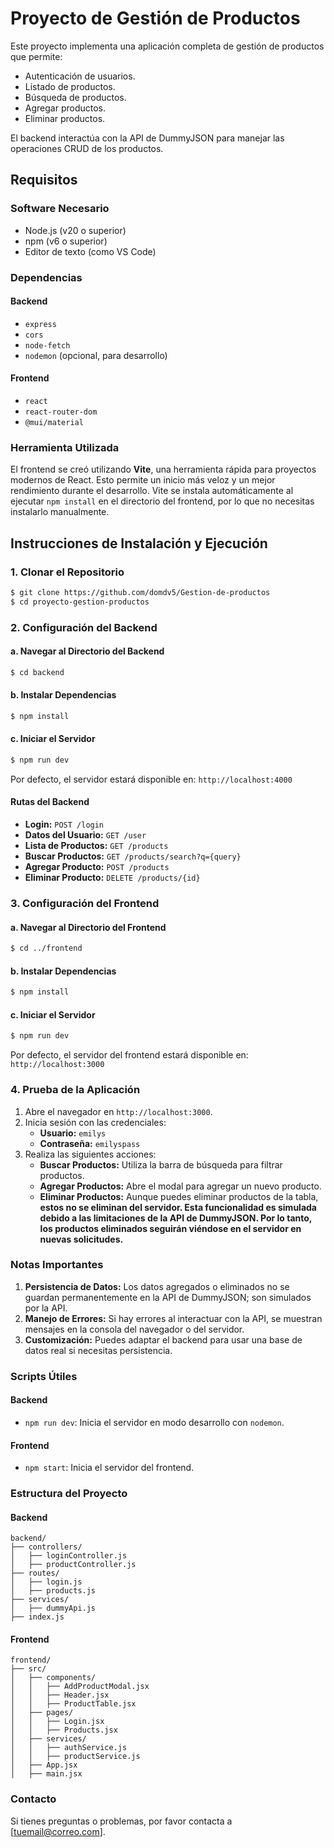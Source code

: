 # Proyecto de Gestión de Productos

Este proyecto implementa una aplicación completa de gestión de productos que permite:

- Autenticación de usuarios.
- Listado de productos.
- Búsqueda de productos.
- Agregar productos.
- Eliminar productos.

El backend interactúa con la API de DummyJSON para manejar las operaciones CRUD de los productos.

## Requisitos

### Software Necesario

- Node.js (v20 o superior)
- npm (v6 o superior)
- Editor de texto (como VS Code)

### Dependencias

#### Backend

- `express`
- `cors`
- `node-fetch`
- `nodemon` (opcional, para desarrollo)

#### Frontend

- `react`
- `react-router-dom`
- `@mui/material`

### Herramienta Utilizada

El frontend se creó utilizando **Vite**, una herramienta rápida para proyectos modernos de React. Esto permite un inicio más veloz y un mejor rendimiento durante el desarrollo. Vite se instala automáticamente al ejecutar `npm install` en el directorio del frontend, por lo que no necesitas instalarlo manualmente.

## Instrucciones de Instalación y Ejecución

### 1. Clonar el Repositorio

```bash
$ git clone https://github.com/domdv5/Gestion-de-productos
$ cd proyecto-gestion-productos
```

### 2. Configuración del Backend

#### a. Navegar al Directorio del Backend

```bash
$ cd backend
```

#### b. Instalar Dependencias

```bash
$ npm install
```

#### c. Iniciar el Servidor

```bash
$ npm run dev
```

Por defecto, el servidor estará disponible en: `http://localhost:4000`

#### Rutas del Backend

- **Login:** `POST /login`
- **Datos del Usuario:** `GET /user`
- **Lista de Productos:** `GET /products`
- **Buscar Productos:** `GET /products/search?q={query}`
- **Agregar Producto:** `POST /products`
- **Eliminar Producto:** `DELETE /products/{id}`

### 3. Configuración del Frontend

#### a. Navegar al Directorio del Frontend

```bash
$ cd ../frontend
```

#### b. Instalar Dependencias

```bash
$ npm install
```

#### c. Iniciar el Servidor

```bash
$ npm run dev
```

Por defecto, el servidor del frontend estará disponible en: `http://localhost:3000`

### 4. Prueba de la Aplicación

1. Abre el navegador en `http://localhost:3000`.
2. Inicia sesión con las credenciales:
   - **Usuario:** `emilys`
   - **Contraseña:** `emilyspass`
3. Realiza las siguientes acciones:
   - **Buscar Productos:** Utiliza la barra de búsqueda para filtrar productos.
   - **Agregar Productos:** Abre el modal para agregar un nuevo producto.
   - **Eliminar Productos:** Aunque puedes eliminar productos de la tabla, **estos no se eliminan del servidor. Esta funcionalidad es simulada debido a las limitaciones de la API de DummyJSON. Por lo tanto, los productos eliminados seguirán viéndose en el servidor en nuevas solicitudes.**

### Notas Importantes

1. **Persistencia de Datos:** Los datos agregados o eliminados no se guardan permanentemente en la API de DummyJSON; son simulados por la API.
2. **Manejo de Errores:** Si hay errores al interactuar con la API, se muestran mensajes en la consola del navegador o del servidor.
3. **Customización:** Puedes adaptar el backend para usar una base de datos real si necesitas persistencia.

### Scripts Útiles

#### Backend

- `npm run dev`: Inicia el servidor en modo desarrollo con `nodemon`.

#### Frontend

- `npm start`: Inicia el servidor del frontend.

### Estructura del Proyecto

#### Backend

```
backend/
├── controllers/
│   ├── loginController.js
│   ├── productController.js
├── routes/
│   ├── login.js
│   ├── products.js
├── services/
│   ├── dummyApi.js
├── index.js
```

#### Frontend

```
frontend/
├── src/
│   ├── components/
│   │   ├── AddProductModal.jsx
│   │   ├── Header.jsx
│   │   ├── ProductTable.jsx
│   ├── pages/
│   │   ├── Login.jsx
│   │   ├── Products.jsx
│   ├── services/
│   │   ├── authService.js
│   │   ├── productService.js
│   ├── App.jsx
│   ├── main.jsx
```

### Contacto

Si tienes preguntas o problemas, por favor contacta a [[tuemail@correo.com](mailto:tuemail@correo.com)].

